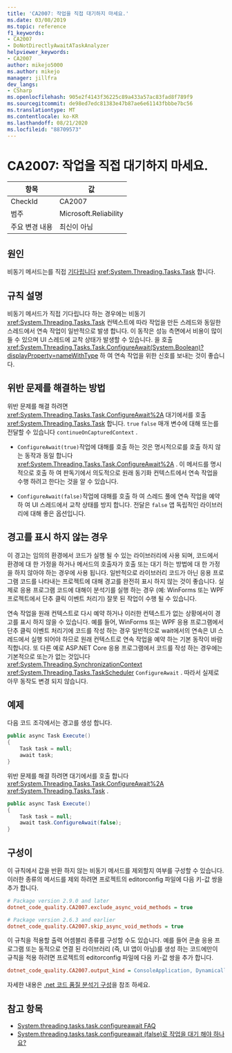 ```yaml
---
title: 'CA2007: 작업을 직접 대기하지 마세요.'
ms.date: 03/08/2019
ms.topic: reference
f1_keywords:
- CA2007
- DoNotDirectlyAwaitATaskAnalyzer
helpviewer_keywords:
- CA2007
author: mikejo5000
ms.author: mikejo
manager: jillfra
dev_langs:
- CSharp
ms.openlocfilehash: 905e2f4143f36225c89a433a57ac83fad8f789f9
ms.sourcegitcommit: de98ed7edc81383e47b87ae6e61143fbbbe7bc56
ms.translationtype: MT
ms.contentlocale: ko-KR
ms.lasthandoff: 08/21/2020
ms.locfileid: "88709573"
---
```

# <a name="ca2007-do-not-directly-await-a-task"></a>CA2007: 작업을 직접 대기하지 마세요.

|항목|값|
|-|-|
|CheckId|CA2007|
|범주|Microsoft.Reliability|
|주요 변경 내용|최신이 아님|

## <a name="cause"></a>원인

비동기 메서드는를 직접 [기다립니다](/dotnet/csharp/language-reference/keywords/await) <xref:System.Threading.Tasks.Task> 합니다.

## <a name="rule-description"></a>규칙 설명

비동기 메서드가 직접 기다립니다 하는 경우에는 비동기 <xref:System.Threading.Tasks.Task> 컨텍스트에 따라 작업을 만든 스레드와 동일한 스레드에서 연속 작업이 일반적으로 발생 합니다. 이 동작은 성능 측면에서 비용이 많이 들 수 있으며 UI 스레드에 교착 상태가 발생할 수 있습니다. 을 호출 <xref:System.Threading.Tasks.Task.ConfigureAwait(System.Boolean)?displayProperty=nameWithType> 하 여 연속 작업을 위한 신호를 보내는 것이 좋습니다.

## <a name="how-to-fix-violations"></a>위반 문제를 해결하는 방법

위반 문제를 해결 하려면 <xref:System.Threading.Tasks.Task.ConfigureAwait%2A> 대기에서를 호출 <xref:System.Threading.Tasks.Task> 합니다. `true` `false` 매개 변수에 대해 또는를 전달할 수 있습니다 `continueOnCapturedContext` .

- `ConfigureAwait(true)`작업에 대해를 호출 하는 것은 명시적으로를 호출 하지 않는 동작과 동일 합니다 <xref:System.Threading.Tasks.Task.ConfigureAwait%2A> . 이 메서드를 명시적으로 호출 하 여 판독기에서 의도적으로 원래 동기화 컨텍스트에서 연속 작업을 수행 하려고 한다는 것을 알 수 있습니다.

- `ConfigureAwait(false)`작업에 대해를 호출 하 여 스레드 풀에 연속 작업을 예약 하 여 UI 스레드에서 교착 상태를 방지 합니다. 전달은 `false` 앱 독립적인 라이브러리에 대해 좋은 옵션입니다.

## <a name="when-to-suppress-warnings"></a>경고를 표시 하지 않는 경우

이 경고는 임의의 환경에서 코드가 실행 될 수 있는 라이브러리에 사용 되며, 코드에서 환경에 대 한 가정을 하거나 메서드의 호출자가 호출 또는 대기 하는 방법에 대 한 가정을 하지 않아야 하는 경우에 사용 됩니다. 일반적으로 라이브러리 코드가 아닌 응용 프로그램 코드를 나타내는 프로젝트에 대해 경고를 완전히 표시 하지 않는 것이 좋습니다. 실제로 응용 프로그램 코드에 대해이 분석기를 실행 하는 경우 (예: WinForms 또는 WPF 프로젝트에서 단추 클릭 이벤트 처리기) 잘못 된 작업이 수행 될 수 있습니다.

연속 작업을 원래 컨텍스트로 다시 예약 하거나 이러한 컨텍스트가 없는 상황에서이 경고를 표시 하지 않을 수 있습니다. 예를 들어, WinForms 또는 WPF 응용 프로그램에서 단추 클릭 이벤트 처리기에 코드를 작성 하는 경우 일반적으로 wait에서의 연속은 UI 스레드에서 실행 되어야 하므로 원래 컨텍스트로 연속 작업을 예약 하는 기본 동작이 바람직합니다. 또 다른 예로 ASP.NET Core 응용 프로그램에서 코드를 작성 하는 경우에는 기본적으로 또는가 없는 것입니다 <xref:System.Threading.SynchronizationContext> <xref:System.Threading.Tasks.TaskScheduler> `ConfigureAwait` . 따라서 실제로 아무 동작도 변경 되지 않습니다.

## <a name="example"></a>예제

다음 코드 조각에서는 경고를 생성 합니다.

```csharp
public async Task Execute()
{
    Task task = null;
    await task;
}
```

위반 문제를 해결 하려면 대기에서를 호출 합니다 <xref:System.Threading.Tasks.Task.ConfigureAwait%2A> <xref:System.Threading.Tasks.Task> .

```csharp
public async Task Execute()
{
    Task task = null;
    await task.ConfigureAwait(false);
}
```

## <a name="configurability"></a>구성이

이 규칙에서 값을 반환 하지 않는 비동기 메서드를 제외할지 여부를 구성할 수 있습니다. 이러한 종류의 메서드를 제외 하려면 프로젝트의 editorconfig 파일에 다음 키-값 쌍을 추가 합니다.

```ini
# Package version 2.9.0 and later
dotnet_code_quality.CA2007.exclude_async_void_methods = true

# Package version 2.6.3 and earlier
dotnet_code_quality.CA2007.skip_async_void_methods = true
```

이 규칙을 적용할 출력 어셈블리 종류를 구성할 수도 있습니다. 예를 들어 콘솔 응용 프로그램 또는 동적으로 연결 된 라이브러리 (즉, UI 앱이 아님)를 생성 하는 코드에만이 규칙을 적용 하려면 프로젝트의 editorconfig 파일에 다음 키-값 쌍을 추가 합니다.

```ini
dotnet_code_quality.CA2007.output_kind = ConsoleApplication, DynamicallyLinkedLibrary
```

자세한 내용은 [.net 코드 품질 분석기 구성](configure-fxcop-analyzers.md)을 참조 하세요.

## <a name="see-also"></a>참고 항목

- [System.threading.tasks.task.configureawait FAQ](https://devblogs.microsoft.com/dotnet/configureawait-faq/)
- [System.threading.tasks.task.configureawait (false)로 작업을 대기 해야 하나요?](https://github.com/Microsoft/vs-threading/blob/master/doc/cookbook_vs.md#should-i-await-a-task-with-configureawaitfalse)
